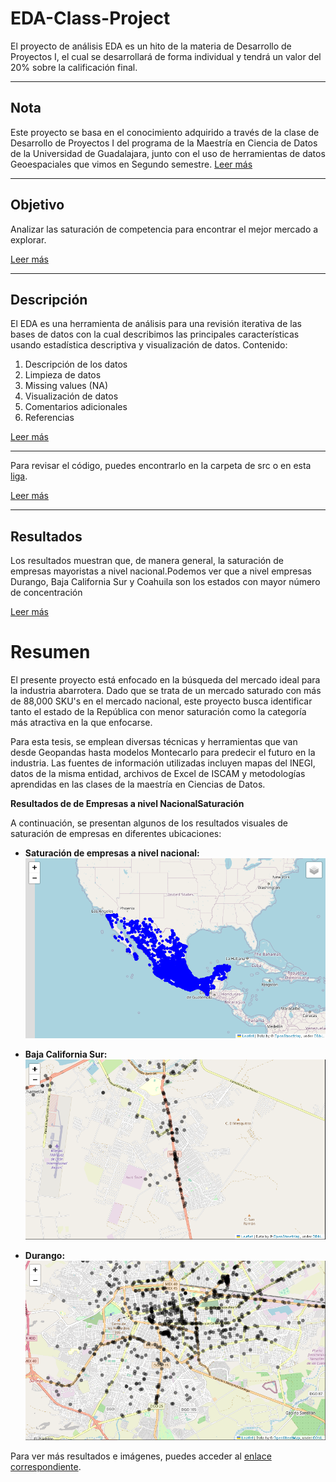 # EDA-Class-Project

El proyecto de análisis EDA es un hito de la materia de Desarrollo de Proyectos I, el cual se desarrollará de forma individual y tendrá un valor del 20% sobre la calificación final.

---

## Nota

Este proyecto se basa en el conocimiento adquirido a través de la clase de Desarrollo de Proyectos I del programa de la Maestría en Ciencia de Datos de la Universidad de Guadalajara, junto con el uso de herramientas de datos Geoespaciales que vimos en Segundo semestre.
[Leer más](https://github.com/miguelrojas1990/EDA-Class-project#Nota)

---

## Objetivo

Analizar las saturación de competencia para encontrar el mejor mercado a explorar.

[Leer más](https://github.com/miguelrojas1990/EDA-Class-project#Objetivo)

---

## Descripción

El EDA es una herramienta de análisis para una revisión iterativa de las bases de datos con la cual describimos las principales características usando estadística descriptiva y visualización de datos. Contenido:

1. Descripción de los datos
2. Limpieza de datos
3. Missing values (NA)
4. Visualización de datos
5. Comentarios adicionales
6. Referencias

[Leer más](https://github.com/miguelrojas1990/EDA-Class-project#Descripción)

---

Para revisar el código, puedes encontrarlo en la carpeta de src o en esta [liga](https://github.com/miguelrojas1990/EDA-Class-project/tree/main/scr).

[Leer más](https://github.com/miguelrojas1990/EDA-Class-project#Resultados)

---

## Resultados

Los resultados muestran que, de manera general, la saturación de empresas mayoristas a nivel nacional.Podemos ver que a nivel empresas Durango, Baja California Sur y Coahuila son los estados con mayor número de concentración

[Leer más](https://github.com/miguelrojas1990/EDA-Class-project#Resultados)

# Resumen

El presente proyecto está enfocado en la búsqueda del mercado ideal para la industria abarrotera. Dado que se trata de un mercado saturado con más de 88,000 SKU's en el mercado nacional, este proyecto busca identificar tanto el estado de la República con menor saturación como la categoría más atractiva en la que enfocarse.

Para esta tesis, se emplean diversas técnicas y herramientas que van desde Geopandas hasta modelos Montecarlo para predecir el futuro en la industria. Las fuentes de información utilizadas incluyen mapas del INEGI, datos de la misma entidad, archivos de Excel de ISCAM y metodologías aprendidas en las clases de la maestría en Ciencias de Datos.

**Resultados de de Empresas a nivel NacionalSaturación**

A continuación, se presentan algunos de los resultados visuales de saturación de empresas en diferentes ubicaciones:

- **Saturación de empresas a nivel nacional:**  
![Saturación Nacional](https://github.com/miguelrojas1990/EDA-Class-project/blob/main/results/Estados%20con%20mayor%20cantidad%20de%20empresas%20mayoristas.PNG)

- **Baja California Sur:**  
![Baja California Sur](https://github.com/miguelrojas1990/EDA-Class-project/blob/main/results/Baja%20sur.PNG)

- **Durango:**  
![Durango](https://github.com/miguelrojas1990/EDA-Class-project/blob/main/results/Durango%20mayorista.PNG)

Para ver más resultados e imágenes, puedes acceder al [enlace correspondiente](https://github.com/miguelrojas1990/EDA-Class-project/tree/main/results).
